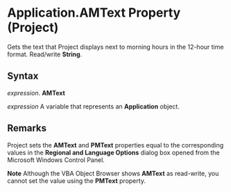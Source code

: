 
# Application.AMText Property (Project)

Gets the text that Project displays next to morning hours in the 12-hour time format. Read/write  **String**.


## Syntax

 _expression_. **AMText**

 _expression_ A variable that represents an **Application** object.


## Remarks

Project sets the  **AMText** and **PMText** properties equal to the corresponding values in the **Regional and Language Options** dialog box opened from the Microsoft Windows Control Panel.


 **Note**  Although the VBA Object Browser shows  **AMText** as read-write, you cannot set the value using the **PMText** property.

